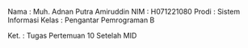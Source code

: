 Nama : Muh. Adnan Putra Amiruddin
NIM : H071221080
Prodi : Sistem Informasi
Kelas : Pengantar Pemrograman B

Ket. : Tugas Pertemuan 10 Setelah MID
